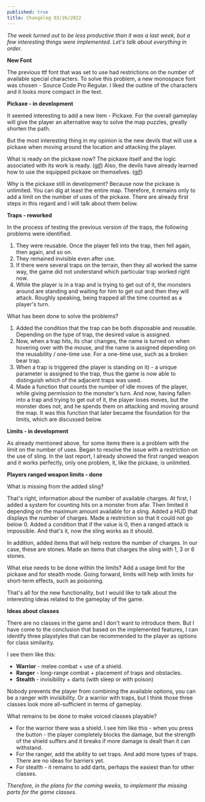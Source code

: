 ```yaml
---
published: true
title: Changelog 03/26/2022
---
```

_The week turned out to be less productive than it was a last week, but a few interesting things were implemented. Let's talk about everything in order._

**New Font**

The previous ttf font that was set to use had restrictions on the number of available special characters. To solve this problem, a new monospace font was chosen - Source Code Pro Regular. I liked the outline of the characters and it looks more compact in the text.


**Pickaxe - in development**

It seemed interesting to add a new item - Pickaxe. For the overall gameplay will give the player an alternative way to solve the map puzzles, greatly shorten the path.

But the most interesting thing in my opinion is the new devils that will use a pickaxe when moving around the location and attacking the player.

What is ready on the pickaxe now?
The pickaxe itself and the logic associated with its work is ready. ([gif](https://img.itch.zone/aW1nLzg1MDQ1NjcuZ2lm/original/wXtyQ%2F.gif))
Also, the devils have already learned how to use the equipped pickaxe on themselves. ([gif](https://img.itch.zone/aW1nLzg1MDQ1NjkuZ2lm/original/jR6fTc.gif))

Why is the pickaxe still in development?
Because now the pickaxe is unlimited. You can dig at least the entire map.
Therefore, it remains only to add a limit on the number of uses of the pickaxe. There are already first steps in this regard and I will talk about them below.

**Traps - reworked**

In the process of testing the previous version of the traps, the following problems were identified.
1. They were reusable. Once the player fell into the trap, then fell again, then again, and so on.
2. They remained invisible even after use.
3. If there were several traps on the terrain, then they all worked the same way, the game did not understand which particular trap worked right now.
4. While the player is in a trap and is trying to get out of it, the monsters around are standing and waiting for him to get out and then they will attack. Roughly speaking, being trapped all the time counted as a player's turn.

What has been done to solve the problems?

1. Added the condition that the trap can be both disposable and reusable. Depending on the type of trap, the desired value is assigned.
2. Now, when a trap hits, its char changes, the name is turned on when hovering over with the mouse, and the name is assigned depending on the reusability / one-time use. For a one-time use, such as a broken bear trap.
3. When a trap is triggered (the player is standing on it) - a unique parameter is assigned to the trap, thus the game is now able to distinguish which of the adjacent traps was used.
4. Made a function that counts the number of idle moves of the player, while giving permission to the monster's turn. And now, having fallen into a trap and trying to get out of it, the player loses moves, but the monster does not, and he spends them on attacking and moving around the map. It was this function that later became the foundation for the limits, which are discussed below.

**Limits - in development**

As already mentioned above, for some items there is a problem with the limit on the number of uses.
Began to resolve the issue with a restriction on the use of sling. In the last report, I already showed the first ranged weapon and it works perfectly, only one problem, it, like the pickaxe, is unlimited.

**Players ranged weapon limits - done**

What is missing from the added sling? 

That's right, information about the number of available charges. At first, I added a system for counting hits on a monster from afar. Then limited it depending on the maximum amount available for a sling. Added a HUD that displays the number of charges. Made a restriction so that it could not go below 0. Added a condition that if the value is 0, then a ranged attack is impossible. And that's it, now the sling works as it should.

In addition, added items that will help restore the number of charges. In our case, these are stones. Made an items that charges the sling with 1, 3 or 6 stones.

What else needs to be done within the limits?
Add a usage limit for the pickaxe and for stealth mode.
Going forward, limits will help with limits for short-term effects, such as poisoning.

That's all for the new functionality, but I would like to talk about the interesting ideas related to the gameplay of the game.

**Ideas about classes**

There are no classes in the game and I don't want to introduce them. But I have come to the conclusion that based on the implemented features, I can identify three playstyles that can be recommended to the player as options for class similarity.

I see them like this:

- **Warrior** - melee combat + use of a shield.
- **Ranger** - long-range combat + placement of traps and obstacles.
- **Stealth** - invisibility + darts (with sleep or with poison)

Nobody prevents the player from combining the available options, you can be a ranger with invisibility. Or a warrior with traps, but I think those three classes look more all-sufficient in terms of gameplay.

What remains to be done to make voiced classes playable?
- For the warrior there was a shield. I see him like this - when you press the button - the player completely blocks the damage, but the strength of the shield suffers and it breaks if more damage is dealt than it can withstand.
- For the ranger, add the ability to set traps. And add more types of traps. There are no ideas for barriers yet.
- For stealth - it remains to add darts, perhaps the easiest than for other classes.

_Therefore, in the plans for the coming weeks, to implement the missing parts for the game classes._
